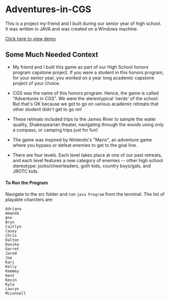 # Adventures-in-CGS

This is a project my friend and I built during our senior year of high school.
It was written in JAVA and was created on a Windows machine.

[Click here to view demo](https://www.youtube.com/watch?v=1WaiUR6_4Oc&feature=youtu.be)


## Some Much Needed Context

* My friend and I built this game as part of our High School honors program capstone project.
If you were a student in this honors program, for your senior year, you worked on a year long academic
capstone project of your choice.

* CGS was the name of this honors program. Hence, the game is called "Adventures in CGS".
We were the stereotypical 'nerds' of the school. But that's OK because we got to go on various academic retreats that other student didn't get to go on!

* These retreats included trips to the James River to sample the water quality, Shakespearian theater,
navigating through the woods using only a compass, or camping trips just for fun!

* The game was inspired by Nintendo's "Mario", an adventure game where you bypass or defeat enemies to get to the goal line.

* There are four levels. Each level takes place at one of our past retreats, and each
level features a new category of enemies -- other high school stereotype: jocks/cheerleaders, goth kids, country boys/gals, and JROTC kids.


#### To Run the Program

Navigate to the src folder and run `java Program` from the terminal. The list of playable charcters are:
```
Adriana
Amanda
Ann
Bryn
Caitlyn
Casey
Chris
Dalton
Danika
Garret
Jared
Joe
Kari
Kelly
Kemmey
Kent
Kevin
Kyle
Lauryn
Mcconnell
```
